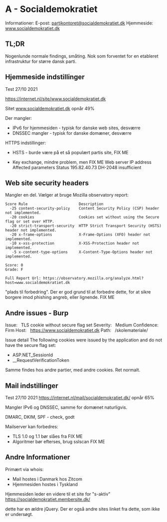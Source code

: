 


# A - Socialdemokratiet  

Informationer:
E-post: partikontoret@socialdemokratiet.dk
Hjemmeside: www.socialdemokratiet.dk


## TL;DR

Nogenlunde normale findings, småting. Nok som forventet for en etableret infrastruktur for større dansk parti.

## Hjemmeside indstillinger

Test 27/10 2021

https://internet.nl/site/www.socialdemokratiet.dk

Sitet www.socialdemokratiet.dk opnår 49%

Der mangler:
* IPv6 for hjemmesiden - typisk for danske web sites, desværre
* DNSSEC mangler - typisk for danske domæner, desværre

HTTPS indstillinger:

* HSTS - burde være på et så populært partis site, FIX ME

* Key exchange, mindre problem, men FIX ME
Web server IP address	Affected parameters	Status
195.82.40.73	DH-2048	insufficient

## Web site security headers

Mangler en del. Vælger at bruge Mozilla observatory report:

```
Score Rule                       Description
  -25 content-security-policy    Content Security Policy (CSP) header not implemented.
  -20 cookies                    Cookies set without using the Secure flag or set over HTTP.
  -20 strict-transport-security  HTTP Strict Transport Security (HSTS) header not implemented.
  -20 x-frame-options            X-Frame-Options (XFO) header not implemented.
  -10 x-xss-protection           X-XSS-Protection header not implemented.
   -5 x-content-type-options     X-Content-Type-Options header not implemented.

Score: 0
Grade: F

Full Report Url: https://observatory.mozilla.org/analyze.html?host=www.socialdemokratiet.dk
```

"plads til forbedring". Der er god grund til at forbedre dette, for at sikre borgere imod phishing angreb, eller lignende. FIX ME

## Andre issues - Burp
Issue:   TLS cookie without secure flag set
Severity:   Medium
Confidence:   Firm
Host:   https://www.socialdemokratiet.dk
Path:   /skolemateriale/

Issue detail
The following cookies were issued by the application and do not have the secure flag set:
* ASP.NET_SessionId
* __RequestVerificationToken

Samme findes hos andre partier, med andre cookies. Ret normalt.

## Mail indstillinger

Test 27/10 2021
https://internet.nl/mail/socialdemokratiet.dk/ opnår 65%

Mangler IPv6 og DNSSEC, samme for domænet naturligvis.

DMARC, DKIM, SPF - check, godt

Mailserver kan forbedres:
* TLS 1.0 og 1.1 bør slåes fra FIX ME
* Algoritmer bør efterses, brug sslscan FIX ME

## Andre Informationer

Primært via whois:

* Mail hostes i Danmark hos Zitcom
* Hjemmesiden hostes i Tyskland

Hjemmesiden leder en videre til et site for "s-aktiv"
https://socialdemokratiet.membersite.dk/

dette har en ældre jQuery. Der er også andre sites linket fra dette, som ikke er undersøgt.
